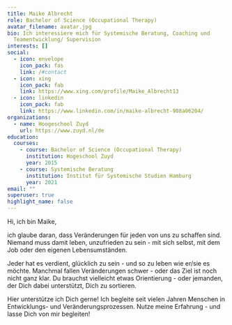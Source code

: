 ```yaml
---
title: Maike Albrecht
role: Bachelor of Science (Occupational Therapy)
avatar_filename: avatar.jpg
bio: Ich interessiere mich für Systemische Beratung, Coaching und
  Teamentwicklung/ Supervision
interests: []
social:
  - icon: envelope
    icon_pack: fas
    link: /#contact
  - icon: xing
    icon_pack: fab
    link: https://www.xing.com/profile/Maike_Albrecht13
  - icon: linkedin
    icon_pack: fab
    link: https://www.linkedin.com/in/maike-albrecht-908a06204/
organizations:
  - name: Hoogeschool Zuyd
    url: https://www.zuyd.nl/de
education:
  courses:
    - course: Bachelor of Science (Occupational Therapy)
      institution: Hogeschool Zuyd
      year: 2015
    - course: Systemische Beratung
      institution: Institut für Systemische Studien Hamburg
      year: 2021
email: ""
superuser: true
highlight_name: false
---
```

Hi, ich bin Maike,

ich glaube daran, dass Veränderungen für jeden von uns zu schaffen sind. Niemand muss damit leben, unzufrieden zu sein - mit sich selbst, mit dem Job oder den eigenen Lebensumständen.

Jeder hat es verdient, glücklich zu sein - und so zu leben wie er/sie es möchte. Manchmal fallen Veränderungen schwer - oder das Ziel ist noch nicht ganz klar. Du brauchst vielleicht etwas Orientierung - oder jemanden, der Dich dabei unterstützt, Dich zu sortieren.

Hier unterstütze ich Dich gerne! Ich begleite seit vielen Jahren Menschen in Entwicklungs- und Veränderungsprozessen. Nutze meine Erfahrung - und lasse Dich von mir begleiten!